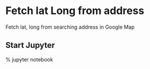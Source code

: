 # Fetch lat Long from address
Fetch lat, long from searching address in Google Map

## Start Jupyter
 % jupyter notebook
